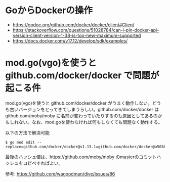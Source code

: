 # GoからDockerの操作

* https://godoc.org/github.com/docker/docker/client#Client
* https://stackoverflow.com/questions/51028784/can-i-pin-docker-api-version-client-version-1-38-is-too-new-maximum-supported
* https://docs.docker.com/v17.12/develop/sdk/examples/


# mod.go(vgo)を使うと github.com/docker/docker で問題が起こる件

mod.go(vgo)を使うと github.com/docker/docker がうまく動作しない。どうも古いバージョンをとってきてしまうらしい。github.com/docker/docker は github.com/moby/moby に名前が変わっていたりするのも原因としてあるのかもしれない。なお、mod.goを使わなければ何もしなくても問題なく動作する。

以下の方法で解決可能

	$ go mod edit --replace=github.com/docker/docker@v1.13.1=github.com/docker/docker@a50869f077eacc943cb73327af3f4cb623cede6d

最後のハッシュ値は、https://github.com/moby/moby のmasterのコミットハッシュをコピペすればよい。

参考: https://github.com/wagoodman/dive/issues/86

